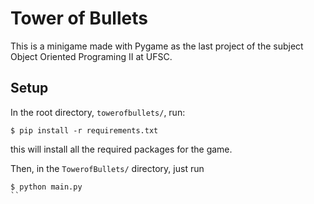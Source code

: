 # Tower of Bullets
This is a minigame made with Pygame as the last project of the subject Object Oriented Programing II at UFSC.

## Setup
In the root directory, `towerofbullets/`, run:
```
$ pip install -r requirements.txt
```
this will install all the required packages for the game.

Then, in the `TowerofBullets/` directory, just run
```
$ python main.py
``

